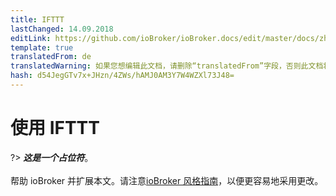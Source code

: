 ```yaml
---
title: IFTTT
lastChanged: 14.09.2018
editLink: https://github.com/ioBroker/ioBroker.docs/edit/master/docs/zh-cn/cloud/ifttt.md
template: true
translatedFrom: de
translatedWarning: 如果您想编辑此文档，请删除“translatedFrom”字段，否则此文档将再次自动翻译
hash: d54JegGTv7x+JHzn/4ZWs/hAMJ0AM3Y7W4WZXl73J48=
---
```

# 使用 IFTTT
?> ***这是一个占位符***。<br><br>帮助 ioBroker 并扩展本文。请注意[ioBroker 风格指南](community/styleguidedoc)，以便更容易地采用更改。
